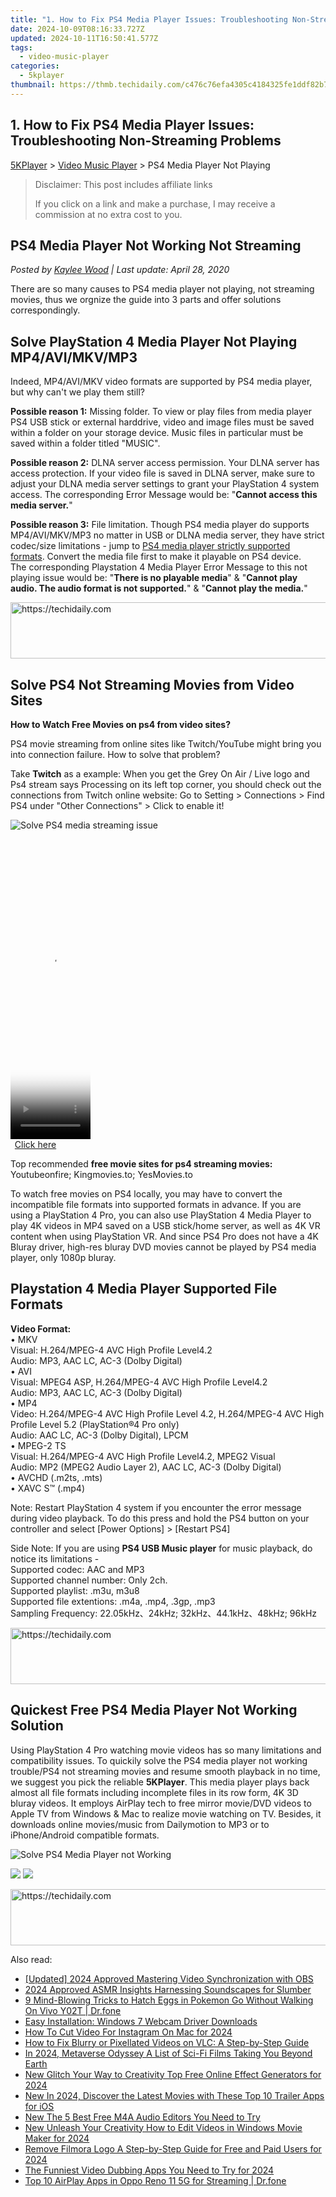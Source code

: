 ```yaml
---
title: "1. How to Fix PS4 Media Player Issues: Troubleshooting Non-Streaming Problems"
date: 2024-10-09T08:16:33.727Z
updated: 2024-10-11T16:50:41.577Z
tags:
  - video-music-player
categories:
  - 5kplayer
thumbnail: https://thmb.techidaily.com/c476c76efa4305c4184325fe1ddf82b7177bf5ea101e0b8dd34c17b0c21488b1.jpg
---
```


## 1. How to Fix PS4 Media Player Issues: Troubleshooting Non-Streaming Problems

[5KPlayer](https://tools.techidaily.com/5kplayer/products/) \> [Video Music Player](https://tools.techidaily.com/5kplayer/video-music-player/) \> PS4 Media Player Not Playing

>  Disclaimer: This post includes affiliate links
>
>  If you click on a link and make a purchase, I may receive a commission at no extra cost to you.
>

## PS4 Media Player Not Working Not Streaming

 _Posted by [Kaylee Wood](https://www.quora.com/profile/Amanda-Hu-21) | Last update: April 28, 2020_

There are so many causes to PS4 media player not playing, not streaming movies, thus we orgnize the guide into 3 parts and offer solutions correspondingly. 

## Solve PlayStation 4 Media Player Not Playing MP4/AVI/MKV/MP3

Indeed, MP4/AVI/MKV video formats are supported by PS4 media player, but why can't we play them still?

**Possible reason 1:** Missing folder. To view or play files from media player PS4 USB stick or external harddrive, video and image files must be saved within a folder on your storage device. Music files in particular must be saved within a folder titled "MUSIC".

**Possible reason 2:** DLNA server access permission. Your DLNA server has access protection. If your video file is saved in DLNA server, make sure to adjust your DLNA media server settings to grant your PlayStation 4 system access. The corresponding Error Message would be: "**Cannot access this media server.**"

**Possible reason 3:** File limitation. Though PS4 media player do supports MP4/AVI/MKV/MP3 no matter in USB or DLNA media server, they have strict codec/size limitations - jump to [PS4 media player strictly supported formats](https://tools.techidaily.com/5kplayer/video-music-player/). Convert the media file first to make it playable on PS4 device.  
The corresponding Playstation 4 Media Player Error Message to this not playing issue would be: "**There is no playable media**" & "**Cannot play audio. The audio format is not supported.**" & "**Cannot play the media.**"

<!-- affiliate ads begin -->
<a href="https://imp.i110150.net/c/5597632/798165/11305" target="_top" id="798165">
  <img src="//a.impactradius-go.com/display-ad/11305-798165" border="0" alt="https://techidaily.com" width="728" height="90"/>
</a>
<img height="0" width="0" src="https://imp.i110150.net/i/5597632/798165/11305" style="position:absolute;visibility:hidden;" border="0" />
<!-- affiliate ads end -->

## Solve PS4 Not Streaming Movies from Video Sites

**How to Watch Free Movies on ps4 from video sites?**

PS4 movie streaming from online sites like Twitch/YouTube might bring you into connection failure. How to solve that problem?

Take **Twitch** as a example: When you get the Grey On Air / Live logo and Ps4 stream says Processing on its left top corner, you should check out the connections from Twitch online website: Go to Setting > Connections > Find PS4 under "Other Connections" > Click to enable it!

![Solve PS4 media streaming issue](https://www.5kplayer.com/video-music-player/img/ps4-not-streaming.jpg) 

<!-- affiliate ads begin -->
<span id="1977006">
					<video width="128" height="480" style="cursor:pointer"
           poster="//a.impactradius-go.com/display-clicktoplayimage/1977006.png"
           onclick="if(!this.playClicked){this.play();this.setAttribute('controls',true);this.playClicked=true;}">
	   <source src="//a.impactradius-go.com/display-ad/22993-1977006">
	   <img src="//a.impactradius-go.com/display-clicktoplayimage/1977006.png" style="border: none; height: 100%; width: 100%; object-fit: contain">
	</video>
	<div style="width:80px;text-align:center"><a href="javascript:window.open(decodeURIComponent('https%3A%2F%2Fhomestyler.sjv.io%2Fc%2F5597632%2F1977006%2F22993'), '_blank');void(0);">Click here</a></div>
</span>
<img height="0" width="0" src="https://imp.pxf.io/i/5597632/1977006/22993" style="position:absolute;visibility:hidden;" border="0" />
<!-- affiliate ads end -->

Top recommended **free movie sites for ps4 streaming movies:** Youtubeonfire; Kingmovies.to; YesMovies.to

To watch free movies on PS4 locally, you may have to convert the incompatible file formats into supported formats in advance. If you are using a PlayStation 4 Pro, you can also use PlayStation 4 Media Player to play 4K videos in MP4 saved on a USB stick/home server, as well as 4K VR content when using PlayStation VR. And since PS4 Pro does not have a 4K Bluray driver, high-res bluray DVD movies cannot be played by PS4 media player, only 1080p bluray.

## Playstation 4 Media Player Supported File Formats

**Video Format:**  
• MKV  
Visual: H.264/MPEG-4 AVC High Profile Level4.2  
Audio: MP3, AAC LC, AC-3 (Dolby Digital)  
• AVI  
Visual: MPEG4 ASP, H.264/MPEG-4 AVC High Profile Level4.2  
Audio: MP3, AAC LC, AC-3 (Dolby Digital)  
• MP4  
Video: H.264/MPEG-4 AVC High Profile Level 4.2, H.264/MPEG-4 AVC High Profile Level 5.2 (PlayStation®4 Pro only)  
Audio: AAC LC, AC-3 (Dolby Digital), LPCM  
• MPEG-2 TS  
Visual: H.264/MPEG-4 AVC High Profile Level4.2, MPEG2 Visual  
Audio: MP2 (MPEG2 Audio Layer 2), AAC LC, AC-3 (Dolby Digital)  
• AVCHD (.m2ts, .mts)  
• XAVC S™ (.mp4)

Note: Restart PlayStation 4 system if you encounter the error message during video playback. To do this press and hold the PS4 button on your controller and select \[Power Options\] > \[Restart PS4\]

Side Note: If you are using **PS4 USB Music player** for music playback, do notice its limitations -   
 Supported codec: AAC and MP3  
Supported channel number: Only 2ch.  
 Supported playlist: .m3u, m3u8  
 Supported file extentions: .m4a, .mp4, .3gp, .mp3  
 Sampling Frequency: 22.05kHz、24kHz; 32kHz、44.1kHz、48kHz; 96kHz

<!-- affiliate ads begin -->
<a href="https://appsumo.8odi.net/c/5597632/2037356/7443" target="_top" id="2037356">
  <img src="//a.impactradius-go.com/display-ad/7443-2037356" border="0" alt="https://techidaily.com" width="728" height="90"/>
</a>
<img height="0" width="0" src="https://appsumo.8odi.net/i/5597632/2037356/7443" style="position:absolute;visibility:hidden;" border="0" />
<!-- affiliate ads end -->

## Quickest Free PS4 Media Player Not Working Solution

Using PlayStation 4 Pro watching movie videos has so many limitations and compatibility issues. To quickily solve the PS4 media player not working trouble/PS4 not streaming movies and resume smooth playback in no time, we suggest you pick the reliable **5KPlayer**. This media player plays back almost all file formats including incomplete files in its row form, 4K 3D bluray videos. It employs AirPlay tech to free mirror movie/DVD videos to Apple TV from Windows & Mac to realize movie watching on TV. Besides, it downloads online movies/music from Dailymotion to MP3 or to iPhone/Android compatible formats. 

![Solve PS4 Media Player not Working](https://www.5kplayer.com/video-music-player/img/5kplayer-dvd-player-software.jpg) 

[![](https://www.5kplayer.com/video-music-player/../button/freedownwhitewin.png)](https://tools.techidaily.com/5kplayer/products/) [![](https://www.5kplayer.com/video-music-player/../button/freedownbackmac.png)](https://tools.techidaily.com/5kplayer/products/)

<!-- affiliate ads begin -->
<a href="https://appsumo.8odi.net/c/5597632/2151858/7443" target="_top" id="2151858">
  <img src="//a.impactradius-go.com/display-ad/7443-2151858" border="0" alt="https://techidaily.com" width="600" height="90"/>
</a>
<img height="0" width="0" src="https://appsumo.8odi.net/i/5597632/2151858/7443" style="position:absolute;visibility:hidden;" border="0" />
<!-- affiliate ads end -->

<ins class="adsbygoogle"
     style="display:block"
     data-ad-format="autorelaxed"
     data-ad-client="ca-pub-7571918770474297"
     data-ad-slot="1223367746"></ins>

<ins class="adsbygoogle"
     style="display:block"
     data-ad-client="ca-pub-7571918770474297"
     data-ad-slot="8358498916"
     data-ad-format="auto"
     data-full-width-responsive="true"></ins>

<span class="atpl-alsoreadstyle">Also read:</span>
<div><ul>
<li><a href="https://digital-screen-recording.techidaily.com/updated-2024-approved-mastering-video-synchronization-with-obs/"><u>[Updated] 2024 Approved Mastering Video Synchronization with OBS</u></a></li>
<li><a href="https://extra-lessons.techidaily.com/2024-approved-asmr-insights-harnessing-soundscapes-for-slumber/"><u>2024 Approved ASMR Insights Harnessing Soundscapes for Slumber</u></a></li>
<li><a href="https://change-location.techidaily.com/9-mind-blowing-tricks-to-hatch-eggs-in-pokemon-go-without-walking-on-vivo-y02t-drfone-by-drfone-virtual-android/"><u>9 Mind-Blowing Tricks to Hatch Eggs in Pokemon Go Without Walking On Vivo Y02T | Dr.fone</u></a></li>
<li><a href="https://hardware-updates.techidaily.com/easy-installation-windows-7-webcam-driver-downloads/"><u>Easy Installation: Windows 7 Webcam Driver Downloads</u></a></li>
<li><a href="https://instagram-clips.techidaily.com/how-to-cut-video-for-instagram-on-mac-for-2024/"><u>How To Cut Video For Instagram On Mac for 2024</u></a></li>
<li><a href="https://blog-min.techidaily.com/how-to-fix-blurry-or-pixellated-videos-on-vlc-a-step-by-step-guide/"><u>How to Fix Blurry or Pixellated Videos on VLC: A Step-by-Step Guide</u></a></li>
<li><a href="https://extra-guidance.techidaily.com/in-2024-metaverse-odyssey-a-list-of-sci-fi-films-taking-you-beyond-earth/"><u>In 2024, Metaverse Odyssey A List of Sci-Fi Films Taking You Beyond Earth</u></a></li>
<li><a href="https://video-creation-software.techidaily.com/new-glitch-your-way-to-creativity-top-free-online-effect-generators-for-2024/"><u>New Glitch Your Way to Creativity Top Free Online Effect Generators for 2024</u></a></li>
<li><a href="https://video-creation-software.techidaily.com/new-in-2024-discover-the-latest-movies-with-these-top-10-trailer-apps-for-ios/"><u>New In 2024, Discover the Latest Movies with These Top 10 Trailer Apps for iOS</u></a></li>
<li><a href="https://video-creation-software.techidaily.com/new-the-5-best-free-m4a-audio-editors-you-need-to-try/"><u>New The 5 Best Free M4A Audio Editors You Need to Try</u></a></li>
<li><a href="https://video-creation-software.techidaily.com/new-unleash-your-creativity-how-to-edit-videos-in-windows-movie-maker-for-2024/"><u>New Unleash Your Creativity How to Edit Videos in Windows Movie Maker for 2024</u></a></li>
<li><a href="https://video-creation-software.techidaily.com/remove-filmora-logo-a-step-by-step-guide-for-free-and-paid-users-for-2024/"><u>Remove Filmora Logo A Step-by-Step Guide for Free and Paid Users for 2024</u></a></li>
<li><a href="https://video-creation-software.techidaily.com/the-funniest-video-dubbing-apps-you-need-to-try-for-2024/"><u>The Funniest Video Dubbing Apps You Need to Try for 2024</u></a></li>
<li><a href="https://screen-mirror.techidaily.com/top-10-airplay-apps-in-oppo-reno-11-5g-for-streaming-drfone-by-drfone-android/"><u>Top 10 AirPlay Apps in Oppo Reno 11 5G for Streaming | Dr.fone</u></a></li>
</ul></div>

